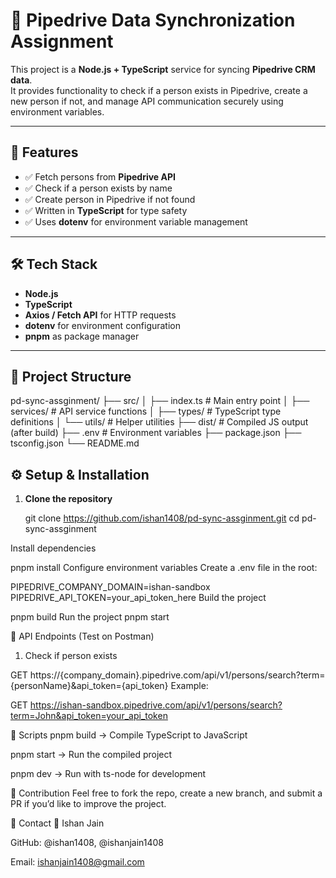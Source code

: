 # 📌 Pipedrive Data Synchronization Assignment

This project is a **Node.js + TypeScript** service for syncing **Pipedrive CRM data**.  
It provides functionality to check if a person exists in Pipedrive, create a new person if not, and manage API communication securely using environment variables.

---

## 🚀 Features
- ✅ Fetch persons from **Pipedrive API**
- ✅ Check if a person exists by name
- ✅ Create person in Pipedrive if not found
- ✅ Written in **TypeScript** for type safety
- ✅ Uses **dotenv** for environment variable management

---

## 🛠️ Tech Stack
- **Node.js**
- **TypeScript**
- **Axios / Fetch API** for HTTP requests
- **dotenv** for environment configuration
- **pnpm** as package manager

---

## 📂 Project Structure
pd-sync-assginment/
├── src/
│ ├── index.ts # Main entry point
│ ├── services/ # API service functions
│ ├── types/ # TypeScript type definitions
│ └── utils/ # Helper utilities
├── dist/ # Compiled JS output (after build)
├── .env # Environment variables
├── package.json
├── tsconfig.json
└── README.md


## ⚙️ Setup & Installation

1. **Clone the repository**

   git clone https://github.com/ishan1408/pd-sync-assginment.git
   cd pd-sync-assginment
   
Install dependencies

pnpm install
Configure environment variables
Create a .env file in the root:

PIPEDRIVE_COMPANY_DOMAIN=ishan-sandbox
PIPEDRIVE_API_TOKEN=your_api_token_here
Build the project

pnpm build
Run the project
pnpm start

🔗 API Endpoints (Test on Postman)
1. Check if person exists

GET https://{company_domain}.pipedrive.com/api/v1/persons/search?term={personName}&api_token={api_token}
Example:

GET https://ishan-sandbox.pipedrive.com/api/v1/persons/search?term=John&api_token=your_api_token

📜 Scripts
pnpm build → Compile TypeScript to JavaScript

pnpm start → Run the compiled project

pnpm dev → Run with ts-node for development

🤝 Contribution
Feel free to fork the repo, create a new branch, and submit a PR if you’d like to improve the project.

📧 Contact
👤 Ishan Jain

GitHub: @ishan1408, @ishanjain1408

Email: ishanjain1408@gmail.com

